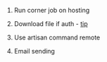 

1. Run corner job on hosting 
   
2. Download file if auth - [tip](https://stackoverflow.com/questions/41938718/how-to-download-files-using-axios)

3. Use artisan command remote 
   
4. Email sending 

